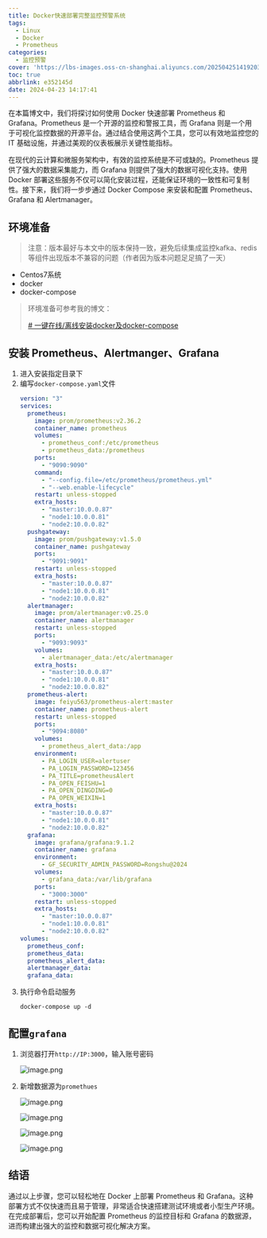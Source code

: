 ```yaml
---
title: Docker快速部署完整监控预警系统
tags:
  - Linux
  - Docker
  - Prometheus
categories:
  - 监控预警
cover: 'https://lbs-images.oss-cn-shanghai.aliyuncs.com/20250425141920379.png'
toc: true
abbrlink: e352145d
date: 2024-04-23 14:17:41
---
```


在本篇博文中，我们将探讨如何使用 Docker 快速部署 Prometheus 和 Grafana。Prometheus 是一个开源的监控和警报工具，而 Grafana 则是一个用于可视化监控数据的开源平台。通过结合使用这两个工具，您可以有效地监控您的 IT 基础设施，并通过美观的仪表板展示关键性能指标。

在现代的云计算和微服务架构中，有效的监控系统是不可或缺的。Prometheus 提供了强大的数据采集能力，而 Grafana 则提供了强大的数据可视化支持。使用 Docker 部署这些服务不仅可以简化安装过程，还能保证环境的一致性和可复制性。接下来，我们将一步步通过 Docker Compose 来安装和配置 Prometheus、 Grafana 和 Alertmanager。

<!-- more -->

## 环境准备

> 注意：版本最好与本文中的版本保持一致，避免后续集成监控kafka、redis等组件出现版本不兼容的问题（作者因为版本问题足足搞了一天）

- Centos7系统
- docker
- docker-compose

> 环境准备可参考我的博文：
>
> [# 一键在线/离线安装docker及docker-compose](https://juejin.cn/post/7355389990531678260)

## 安装 Prometheus、Alertmanger、Grafana

1. 进入安装指定目录下
2. 编写`docker-compose.yaml`文件
    ```yaml
    version: "3"
    services:
      prometheus:
        image: prom/prometheus:v2.36.2
        container_name: prometheus
        volumes:
          - prometheus_conf:/etc/prometheus
          - prometheus_data:/prometheus
        ports:
          - "9090:9090"
        command:
          - "--config.file=/etc/prometheus/prometheus.yml"
          - "--web.enable-lifecycle"
        restart: unless-stopped
        extra_hosts:
          - "master:10.0.0.87"
          - "node1:10.0.0.81"
          - "node2:10.0.0.82"
      pushgateway:
        image: prom/pushgateway:v1.5.0
        container_name: pushgateway
        ports:
          - "9091:9091"
        restart: unless-stopped
        extra_hosts:
          - "master:10.0.0.87"
          - "node1:10.0.0.81"
          - "node2:10.0.0.82"
      alertmanager:
        image: prom/alertmanager:v0.25.0
        container_name: alertmanager
        restart: unless-stopped
        ports:
          - "9093:9093"
        volumes:
          - alertmanager_data:/etc/alertmanager
        extra_hosts:
          - "master:10.0.0.87"
          - "node1:10.0.0.81"
          - "node2:10.0.0.82"
      prometheus-alert:
        image: feiyu563/prometheus-alert:master
        container_name: prometheus-alert
        restart: unless-stopped
        ports:
          - "9094:8080"
        volumes:
          - prometheus_alert_data:/app
        environment:
          - PA_LOGIN_USER=alertuser
          - PA_LOGIN_PASSWORD=123456
          - PA_TITLE=prometheusAlert
          - PA_OPEN_FEISHU=1
          - PA_OPEN_DINGDING=0
          - PA_OPEN_WEIXIN=1
        extra_hosts:
          - "master:10.0.0.87"
          - "node1:10.0.0.81"
          - "node2:10.0.0.82"
      grafana:
        image: grafana/grafana:9.1.2
        container_name: grafana
        environment:
          - GF_SECURITY_ADMIN_PASSWORD=Rongshu@2024
        volumes:
          - grafana_data:/var/lib/grafana
        ports:
          - "3000:3000"
        restart: unless-stopped
        extra_hosts:
          - "master:10.0.0.87"
          - "node1:10.0.0.81"
          - "node2:10.0.0.82"
    volumes:
      prometheus_conf:
      prometheus_data:
      prometheus_alert_data:
      alertmanager_data:
      grafana_data:
    ```
3. 执行命令启动服务
    ```shell
    docker-compose up -d
    ```

## 配置`grafana`

1. 浏览器打开`http://IP:3000`，输入账号密码

   ![image.png](https://lbs-images.oss-cn-shanghai.aliyuncs.com/20250425141528704.png)

2. 新增数据源为`promethues`

   ![image.png](https://lbs-images.oss-cn-shanghai.aliyuncs.com/20250425141528531.png)

   ![image.png](https://lbs-images.oss-cn-shanghai.aliyuncs.com/20250425141528550.png)

   ![image.png](https://lbs-images.oss-cn-shanghai.aliyuncs.com/20250425141529580.png)

   ![image.png](https://lbs-images.oss-cn-shanghai.aliyuncs.com/20250425141528489.png)

## 结语

通过以上步骤，您可以轻松地在 Docker 上部署 Prometheus 和 Grafana。这种部署方式不仅快速而且易于管理，非常适合快速搭建测试环境或者小型生产环境。在完成部署后，您可以开始配置 Prometheus 的监控目标和 Grafana 的数据源，进而构建出强大的监控和数据可视化解决方案。
